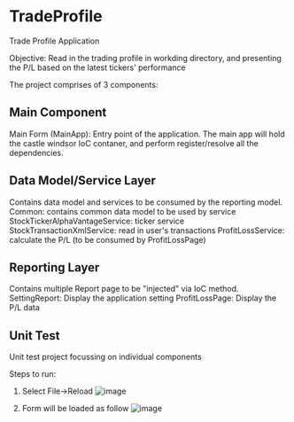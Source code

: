 # TradeProfile
Trade Profile Application

Objective: Read in the trading profile in workding directory, and presenting the P/L based on the latest tickers' performance

The project comprises of 3 components:
##  Main Component 
Main Form (MainApp): Entry point of the application. The main app will hold the castle windsor IoC contaner, and perform register/resolve all the dependencies.

##  Data Model/Service Layer
Contains data model and services to be consumed by the reporting model.
Common: contains common data model to be used by service
StockTickerAlphaVantageService: ticker service
StockTransactionXmlService: read in user's transactions
ProfitLossService: calculate the P/L (to be consumed by ProfitLossPage)

##  Reporting Layer
Contains multiple Report page to be "injected" via IoC method.
SettingReport: Display the application setting
ProfitLossPage: Display the P/L data

##  Unit Test
Unit test project focussing on individual components


Steps to run:
1) Select File->Reload
![image](https://user-images.githubusercontent.com/977426/138586841-b7781117-dc4e-4622-8f91-a718e29e98f9.png)

2) Form will be loaded as follow
![image](https://user-images.githubusercontent.com/977426/138586877-080f3dd2-3a90-4b26-8187-6dbfac2a9dbe.png)


